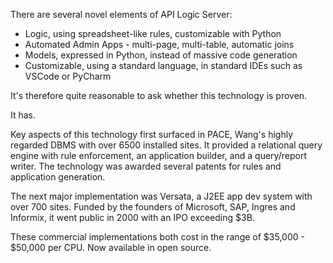There are several novel elements of API Logic Server:

* Logic, using spreadsheet-like rules, customizable with Python
* Automated Admin Apps - multi-page, multi-table, automatic joins
* Models, expressed in Python, instead of massive code generation
* Customizable, using a standard language, in standard IDEs such as VSCode or PyCharm

It's therefore quite reasonable to ask whether this technology is proven.

It has.

Key aspects of this technology first surfaced in PACE, Wang's highly regarded DBMS with over 6500 installed sites. It provided a relational query engine with rule enforcement, an application builder, and a query/report writer. The technology was awarded several patents for rules and application generation.

The next major implementation was Versata, a J2EE app dev system with over 700 sites. Funded by the founders of Microsoft, SAP, Ingres and Informix, it went public in 2000 with an IPO exceeding $3B.

These commercial implementations both cost in the range of $35,000 - $50,000 per CPU.  Now available in open source. 